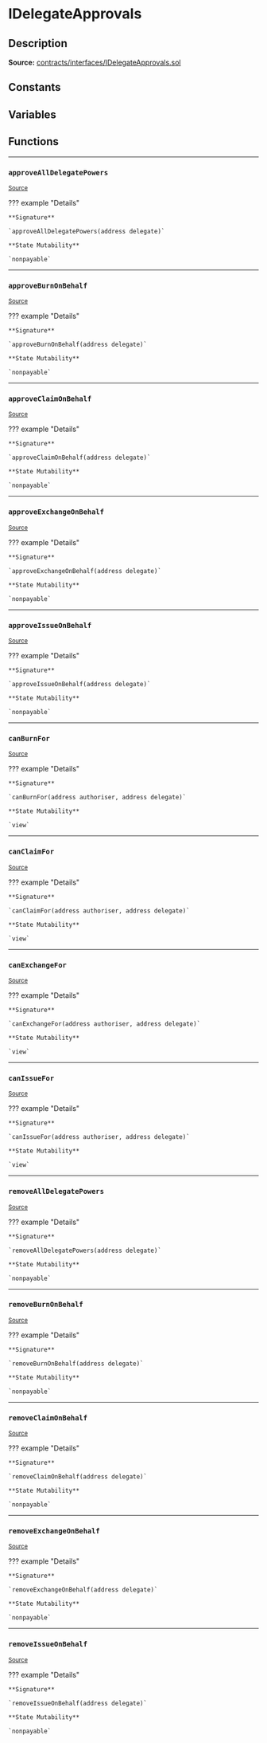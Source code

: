 # IDelegateApprovals

## Description

**Source:** [contracts/interfaces/IDelegateApprovals.sol](https://github.com/Synthetixio/synthetix/tree/v2.21.15/contracts/interfaces/IDelegateApprovals.sol)

## Constants

## Variables

## Functions

---

### `approveAllDelegatePowers`

<sub>[Source](https://github.com/Synthetixio/synthetix/tree/v2.21.15/contracts/interfaces/IDelegateApprovals.sol#L15)</sub>

??? example "Details"

    **Signature**

    `approveAllDelegatePowers(address delegate)`

    **State Mutability**

    `nonpayable`

---

### `approveBurnOnBehalf`

<sub>[Source](https://github.com/Synthetixio/synthetix/tree/v2.21.15/contracts/interfaces/IDelegateApprovals.sol#L19)</sub>

??? example "Details"

    **Signature**

    `approveBurnOnBehalf(address delegate)`

    **State Mutability**

    `nonpayable`

---

### `approveClaimOnBehalf`

<sub>[Source](https://github.com/Synthetixio/synthetix/tree/v2.21.15/contracts/interfaces/IDelegateApprovals.sol#L27)</sub>

??? example "Details"

    **Signature**

    `approveClaimOnBehalf(address delegate)`

    **State Mutability**

    `nonpayable`

---

### `approveExchangeOnBehalf`

<sub>[Source](https://github.com/Synthetixio/synthetix/tree/v2.21.15/contracts/interfaces/IDelegateApprovals.sol#L31)</sub>

??? example "Details"

    **Signature**

    `approveExchangeOnBehalf(address delegate)`

    **State Mutability**

    `nonpayable`

---

### `approveIssueOnBehalf`

<sub>[Source](https://github.com/Synthetixio/synthetix/tree/v2.21.15/contracts/interfaces/IDelegateApprovals.sol#L23)</sub>

??? example "Details"

    **Signature**

    `approveIssueOnBehalf(address delegate)`

    **State Mutability**

    `nonpayable`

---

### `canBurnFor`

<sub>[Source](https://github.com/Synthetixio/synthetix/tree/v2.21.15/contracts/interfaces/IDelegateApprovals.sol#L6)</sub>

??? example "Details"

    **Signature**

    `canBurnFor(address authoriser, address delegate)`

    **State Mutability**

    `view`

---

### `canClaimFor`

<sub>[Source](https://github.com/Synthetixio/synthetix/tree/v2.21.15/contracts/interfaces/IDelegateApprovals.sol#L10)</sub>

??? example "Details"

    **Signature**

    `canClaimFor(address authoriser, address delegate)`

    **State Mutability**

    `view`

---

### `canExchangeFor`

<sub>[Source](https://github.com/Synthetixio/synthetix/tree/v2.21.15/contracts/interfaces/IDelegateApprovals.sol#L12)</sub>

??? example "Details"

    **Signature**

    `canExchangeFor(address authoriser, address delegate)`

    **State Mutability**

    `view`

---

### `canIssueFor`

<sub>[Source](https://github.com/Synthetixio/synthetix/tree/v2.21.15/contracts/interfaces/IDelegateApprovals.sol#L8)</sub>

??? example "Details"

    **Signature**

    `canIssueFor(address authoriser, address delegate)`

    **State Mutability**

    `view`

---

### `removeAllDelegatePowers`

<sub>[Source](https://github.com/Synthetixio/synthetix/tree/v2.21.15/contracts/interfaces/IDelegateApprovals.sol#L17)</sub>

??? example "Details"

    **Signature**

    `removeAllDelegatePowers(address delegate)`

    **State Mutability**

    `nonpayable`

---

### `removeBurnOnBehalf`

<sub>[Source](https://github.com/Synthetixio/synthetix/tree/v2.21.15/contracts/interfaces/IDelegateApprovals.sol#L21)</sub>

??? example "Details"

    **Signature**

    `removeBurnOnBehalf(address delegate)`

    **State Mutability**

    `nonpayable`

---

### `removeClaimOnBehalf`

<sub>[Source](https://github.com/Synthetixio/synthetix/tree/v2.21.15/contracts/interfaces/IDelegateApprovals.sol#L29)</sub>

??? example "Details"

    **Signature**

    `removeClaimOnBehalf(address delegate)`

    **State Mutability**

    `nonpayable`

---

### `removeExchangeOnBehalf`

<sub>[Source](https://github.com/Synthetixio/synthetix/tree/v2.21.15/contracts/interfaces/IDelegateApprovals.sol#L33)</sub>

??? example "Details"

    **Signature**

    `removeExchangeOnBehalf(address delegate)`

    **State Mutability**

    `nonpayable`

---

### `removeIssueOnBehalf`

<sub>[Source](https://github.com/Synthetixio/synthetix/tree/v2.21.15/contracts/interfaces/IDelegateApprovals.sol#L25)</sub>

??? example "Details"

    **Signature**

    `removeIssueOnBehalf(address delegate)`

    **State Mutability**

    `nonpayable`
